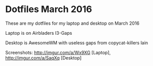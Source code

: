 # Dotfiles March 2016

These are my dotfiles for my laptop and desktop on March 2016

Laptop is on Airbladers I3-Gaps

Desktop is AwesomeWM with useless gaps from copycat-killers lain



Screenshots: 
http://imgur.com/a/Wx9XG [Laptop], http://imgur.com/a/SaqXq [Desktop]
